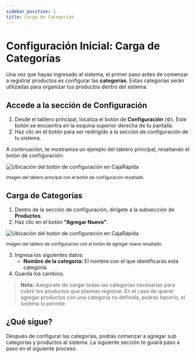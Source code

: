 ```yaml
---
sidebar_position: 1
title: Carga de Categorías
---
```


# Configuración Inicial: Carga de Categorías

Una vez que hayas ingresado al sistema, el primer paso antes de comenzar a registrar productos es configurar las **categorías**. Estas categorías serán utilizadas para organizar tus productos dentro del sistema.

## Accede a la sección de Configuración

1. Desde el tablero principal, localiza el botón de **Configuración** (⚙️). Este botón se encuentra en la esquina superior derecha de tu pantalla.
2. Haz clic en el botón para ser redirigido a la sección de configuración de tu sistema.

A continuación, te mostramos un ejemplo del tablero principal, resaltando el botón de configuración:

<div style={{ textAlign: 'center' }}>
  <img 
    src="../../img/boton-configuracion.png" 
    alt="Ubicación del botón de configuración en CajaRápida" 
    style={{ maxWidth: '700px', border: '1px solid #ddd', borderRadius: '8px' }} 
  />
  <p><small>Imagen del tablero principal con el botón de configuración resaltado.</small></p>
</div>

## Carga de Categorías

1. Dentro de la sección de configuración, dirígete a la subsección de **Productos**.
2. Haz clic en el botón **"Agregar Nuevo"**.

<div style={{ textAlign: 'center' }}>
  <img 
    src="../../img/agregar-categoria.png" 
    alt="Ubicación del botón de configuración en CajaRápida" 
    style={{ maxWidth: '700px', border: '1px solid #ddd', borderRadius: '8px' }} 
  />
  <p><small>Imagen del tablero de configuracion con el botón de agregar nuevo resaltado.</small></p>
</div>

3. Ingresa los siguientes datos:
   - **Nombre de la categoría:** El nombre con el que identificarás esta categoría.
4. Guarda los cambios.

> **Nota:** Asegúrate de cargar todas las categorías necesarias para cubrir los productos que planeas registrar. En el caso de querer agregar productos con una categoría no definida, podras hacerlo, el sistema lo permite.

## ¿Qué sigue?

Después de configurar las categorías, podrás comenzar a agregar sub categorías y productos al sistema.
La siguiente sección te guiará paso a paso en el siguiente proceso.

